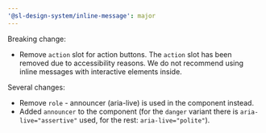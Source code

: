```yaml
---
'@sl-design-system/inline-message': major
---
```


Breaking change:
- Remove `action` slot for action buttons. The `action` slot has been removed due to accessibility reasons. We do not recommend using inline messages with interactive elements inside.

Several changes:
- Remove `role` - announcer (aria-live) is used in the component instead.
- Added `announcer` to the component (for the `danger` variant there is `aria-live="assertive"` used, for the rest: `aria-live="polite"`).

